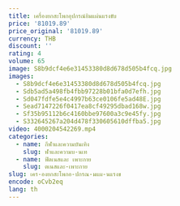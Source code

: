 ```yaml
---
title: เครื่องยกสะโพกอุปกรณ์ยิมแผ่นแรงขับ
price: '81019.89'
price_original: '81019.89'
currency: THB
discount: ''
rating: 4
volume: 65
image: S8b9dcf4e6e31453380d8d678d505b4fcq.jpg
images:
  - S8b9dcf4e6e31453380d8d678d505b4fcq.jpg
  - Sdb5ad5a498fb4fbb97228b01bfa0d7efh.jpg
  - Sd047fdfe5e4c4997b63ce0106fe5ad48E.jpg
  - Sead7147226f0417ea8cf49295dbad168w.jpg
  - Sf35b95112b6c4160bbe97600a3c9e45fy.jpg
  - S332645267a204d478f330605610dffba5.jpg
video: 4000204542269.mp4
categories:
  - name: กีฬาและความบันเทิง
    slug: ฬาและความบ-นเท
  - name: ฟิตเนสและ เพาะกาย
    slug: ตเนสและ-เพาะกาย
slug: เคร-องยกสะโพกอ-ปกรณ-มแผ-นแรงข
encode: oCvb2eq
lang: th
---
```

  